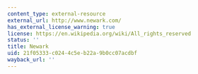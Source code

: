 ```yaml
---
content_type: external-resource
external_url: http://www.newark.com/
has_external_license_warning: true
license: https://en.wikipedia.org/wiki/All_rights_reserved
status: ''
title: Newark
uid: 21f05333-c024-4c5e-b22a-9b0cc07acdbf
wayback_url: ''
---
```

